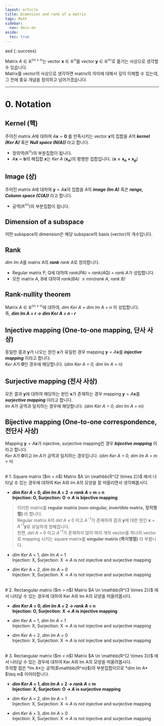 ```yaml
---
layout: article
title: Dimension and rank of a matrix
tags: Math
sidebar:
  nav: docs-en
aside:
  toc: true
---
```


asd {:.success}

Matrix $A \in \mathbb{R^{m \times n}}$는 vector $\mathbf{x} \in \mathbb{R^n}$를 vector $\mathbf{y} \in \mathbb{R^m}$로 옮기는 사상으로 생각할 수 있습니다.
<br>Matrix를 vector의 사상으로 생각하면 matrix의 의미에 대해서 깊이 이해할 수 있는데, 그 전에 중요 개념을 정의하고 넘어가겠습니다.

<!--more-->

---

# 0. Notation
## Kernel (핵)
주어진 matrix $A$에 대하여 $A \mathbf{x} = \mathbf{0}$ 를 만족시키는 vector $\mathbf{x}$의 집합을 $A$의 ***kernel (Ker A)*** 혹은 ***Null space (N(A))*** 라고 합니다.
- 정의역($\mathbb{R^n}$)의 부분집합이 됩니다.
- $A\mathbf{x} = \mathbf{b}$의 해집합 $\mathbf{x}$는 *Ker A* ($\mathbf{x_n}$)의 평행한 집합입니다. ($\mathbf{x = x_n + x_p}$)

## Image (상)
주어진 matrix $A$에 대하여 $\mathbf{y} = A \mathbf{x}$의 집합을 $A$의 ***image (Im A)*** 혹은 ***range, Column space (C(A))*** 라고 합니다.
- 공역($\mathbb{R^m}$)의 부분집합이 됩니다.

## Dimension of a subspace
어떤 subspace의 dimension은 해당 subspace의 basis (vector)의 개수입니다.

## Rank
*dim Im A*를 matrix A의 ***rank*** *rank A*로 정의합니다.
- Regular matrix P, Q에 대하여 *rank(PA) = rank(AQ) = rank A*가 성립합니다.
- 모든 matrix A, B에 대하여 *rank(BA) $\leq min$(rank A, rank B)*

## Rank-nullity theorem
Matrix $A \in \mathbb{R^{m \times n}}$에 대하여, *dim Ker A + dim Im A = n* 이 성립합니다.
<br>즉, ***dim Im A = r → dim Ker A = n - r***

## Injective mapping (One-to-one mapping, 단사 사상)
동일한 결과 $\mathbf{y}$가 나오는 원인 $\mathbf{x}$가 유일한 경우 mapping $\mathbf{y} = A\mathbf{x}$를 ***injective mapping*** 이라고 합니다.
<br>*Ker A*가 $\mathbf{0}$인 경우에 해당합니다. (*dim Ker A = 0, dim Im A = $n$*)

## Surjective mapping (전사 사상)
모든 결과 $\mathbf{y}$에 대하여 해당하는 원인 $\mathbf{x}$가 존재하는 경우 mapping $\mathbf{y} = A\mathbf{x}$를 ***surjective mapping*** 이라고 합니다.
<br>*Im A*가 공역과 일치하는 경우에 해당합니다. (*dim Ker A = 0, dim Im A = $m$*)

## Bijective mapping (One-to-one correspondence, 전단사 사상)
Mapping $\mathbf{y} = A\mathbf{x}$가 injective, surjective mapping인 경우 ***bijective mapping*** 이라고 합니다.
<br>*Ker A*가 $\mathbf{0}$이고 *Im A*가 공역과 일치하는 경우입니다. (*dim Ker A = 0, dim Im A = m = n*)

<br>
# 1. Square matrix ($m = n$)
Matrix $A \in \mathbb{R^{2 \times 2}}$ 에서 나타날 수 있는 경우에 대하여 Ker A와 Im A의 모양을 잘 떠올리면서 생각해봅시다.

- ***dim Ker A* = 0, *dim Im A* = 2 → *rank A* = m = n**
<br>**Injection: O, Surjection: O → *A* is bijective mapping**

> 이러한 matrix를 **regular matrix (non-singular, invertible matrix, 정칙행렬)** 라 합니다.
<br>Regular matrix A의 *det A* $\neq$ 0 이고 $A^{-1}$가 존재하여 결과 $\mathbf{y}$에 대한 원인 $\mathbf{x} = A^{-1}\mathbf{y}$로 유일하게 정해집니다.
<br> 한편, *det A* = 0 이고 $A^{-1}$가 존재하지 않아 여러 개의 vector를 하나의 vector로 mapping 시키는 square matrix를 **singular matrix (특이행렬)** 라 부릅니다.

- *dim Ker A* = 1, *dim Im A* = 1
<br>Injection: X, Surjection: X → *A* is not injective and surjective mapping

- *dim Ker A* = 2, *dim Im A* = 0
<br>Injection: X, Surjection: X → *A* is not injective and surjective mapping

<br>
# 2. Rectangular matrix ($m > n$)
Matrix $A \in \mathbb{R^{3 \times 2}}$ 에서 나타날 수 있는 경우에 대하여 Ker A와 Im A의 모양을 떠올려봅시다.

- ***dim Ker A* = 0, *dim Im A* = 2 → *rank A* = n**
<br>**Injection: O, Surjection: X → *A* is injective mapping**

- *dim Ker A* = 1, *dim Im A* = 1
<br>Injection: X, Surjection: X → *A* is not injective and surjective mapping

- *dim Ker A* = 2, *dim Im A* = 0
<br>Injection: X, Surjection: X → *A* is not injective and surjective mapping

<br>
# 3. Rectangular matrix ($m < n$)
Matrix $A \in \mathbb{R^{2 \times 3}}$ 에서 나타날 수 있는 경우에 대하여 Ker A와 Im A의 모양을 떠올려봅시다.
<br>주의할 점은 *Im A*는 공역($\mathbb{R^m}$)의 부분집합이므로 *dim Im A* $\leq m$ 이어야합니다.

- ***dim Ker A* = 1, *dim Im A* = 2 → *rank A* = m**
<br>**Injection: X, Surjection: O → *A* is surjective mapping**

- *dim Ker A* = 2, *dim Im A* = 1
<br>Injection: X, Surjection: X → *A* is not injective and surjective mapping

- *dim Ker A* = 3, *dim Im A* = 0
<br>Injection: X, Surjection: X → *A* is not injective and surjective mapping

